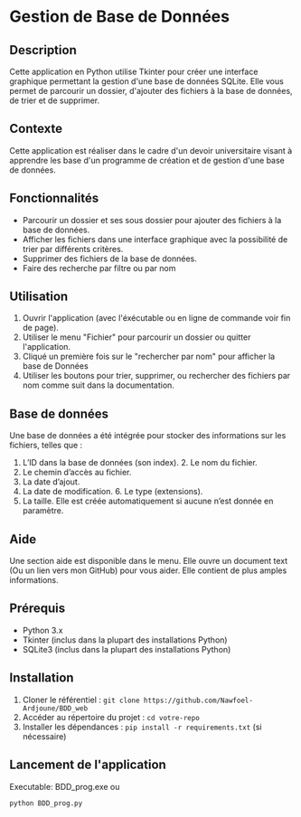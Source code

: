 # Gestion de Base de Données

## Description
Cette application en Python utilise Tkinter pour créer une interface graphique permettant la gestion d'une base de données SQLite. Elle vous permet de parcourir un dossier, d'ajouter des fichiers à la base de données, de trier et de supprimer.

## Contexte
Cette application est réaliser dans le cadre d'un devoir universitaire visant à apprendre les base d'un programme de création et de gestion d'une base de données.

## Fonctionnalités
- Parcourir un dossier et ses sous dossier pour ajouter des fichiers à la base de données.
- Afficher les fichiers dans une interface graphique avec la possibilité de trier par différents critères.
- Supprimer des fichiers de la base de données.
- Faire des recherche par filtre ou par nom

## Utilisation
1. Ouvrir l'application (avec l'éxécutable ou en ligne de commande voir fin de page).
2. Utiliser le menu "Fichier" pour parcourir un dossier ou quitter l'application.
4. Cliqué un première fois sur le "rechercher par nom" pour afficher la base de Données
3. Utiliser les boutons pour trier, supprimer, ou rechercher des fichiers par nom comme suit dans la documentation.

## Base de données
Une base de données a été intégrée pour stocker des informations sur les fichiers, telles que :
1. L’ID dans la base de données (son index). 2. Le nom du fichier.
3. Le chemin d’accès au fichier.
4. La date d’ajout.
5. La date de modification. 6. Le type (extensions).
7. La taille.
Elle est créée automatiquement si aucune n’est donnée en paramètre.

## Aide
Une section aide est disponible dans le menu. Elle ouvre un document text (Ou un lien vers mon GitHub) pour vous aider. Elle contient de plus amples informations.  

## Prérequis
- Python 3.x
- Tkinter (inclus dans la plupart des installations Python)
- SQLite3 (inclus dans la plupart des installations Python)

## Installation
1. Cloner le référentiel : `git clone https://github.com/Nawfoel-Ardjoune/BDD_web`
2. Accéder au répertoire du projet : `cd votre-repo`
3. Installer les dépendances : `pip install -r requirements.txt` (si nécessaire)

## Lancement de l'application
Executable: BDD_prog.exe
		ou
```bash
python BDD_prog.py
